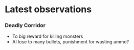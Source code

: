 # Latest observations
### Deadly Corridor
- To big reward for killing monsters
- AI lose to many bullets, punishment for wasting ammo?